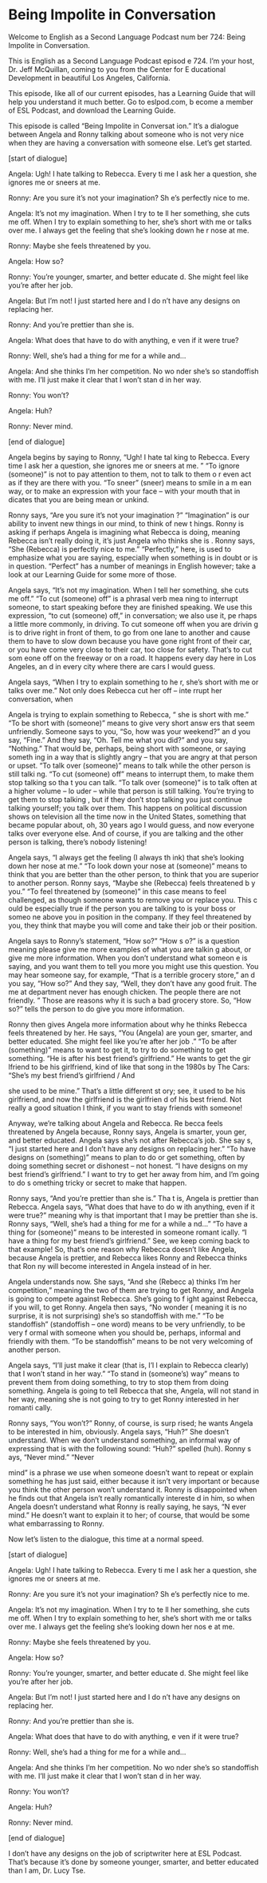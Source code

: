 # Being Impolite in Conversation

Welcome to English as a Second Language Podcast num ber 724: Being Impolite in Conversation.

This is English as a Second Language Podcast episod e 724.  I’m your host, Dr. Jeff McQuillan, coming to you from the Center for E ducational Development in beautiful Los Angeles, California.

This episode, like all of our current episodes, has  a Learning Guide that will help you understand it much better.  Go to eslpod.com, b ecome a member of ESL Podcast, and download the Learning Guide.

This episode is called “Being Impolite in Conversat ion.”  It’s a dialogue between Angela and Ronny talking about someone who is not very nice when they are having a conversation with someone else.  Let’s get  started.

[start of dialogue]

Angela:  Ugh!  I hate talking to Rebecca.  Every ti me I ask her a question, she ignores me or sneers at me.

Ronny:  Are you sure it’s not your imagination?  Sh e’s perfectly nice to me.

Angela:  It’s not my imagination.  When I try to te ll her something, she cuts me off.  When I try to explain something to her, she’s  short with me or talks over me. I always get the feeling that she’s looking down he r nose at me.

Ronny:  Maybe she feels threatened by you.

Angela:  How so?

Ronny:  You’re younger, smarter, and better educate d.  She might feel like you’re after her job.

Angela:  But I’m not!  I just started here and I do n’t have any designs on replacing her.

Ronny:  And you’re prettier than she is.

Angela:  What does that have to do with anything, e ven if it were true?

Ronny:  Well, she’s had a thing for me for a while and…

Angela:  And she thinks I’m her competition.  No wo nder she’s so standoffish with me.  I’ll just make it clear that I won’t stan d in her way.

Ronny:  You won’t?

Angela:  Huh?

Ronny:  Never mind.

[end of dialogue]

Angela begins by saying to Ronny, “Ugh!  I hate tal king to Rebecca.  Every time I ask her a question, she ignores me or sneers at me. ”  “To ignore (someone)” is not to pay attention to them, not to talk to them o r even act as if they are there with you.  “To sneer” (sneer) means to smile in a m ean way, or to make an expression with your face – with your mouth that in dicates that you are being mean or unkind.

Ronny says, “Are you sure it’s not your imagination ?”  “Imagination” is our ability to invent new things in our mind, to think of new t hings.  Ronny is asking if perhaps Angela is imagining what Rebecca is doing, meaning Rebecca isn’t really doing it, it’s just Angela who thinks she is .  Ronny says, “She (Rebecca) is perfectly nice to me.”  “Perfectly,” here, is used to emphasize what you are saying, especially when something is in doubt or is  in question.  “Perfect” has a number of meanings in English however; take a look at our Learning Guide for some more of those.

Angela says, “It’s not my imagination.  When I tell  her something, she cuts me off.”  “To cut (someone) off” is a phrasal verb mea ning to interrupt someone, to start speaking before they are finished speaking.  We use this expression, “to cut (someone) off,” in conversation; we also use it, pe rhaps a little more commonly, in driving.  To cut someone off when you are drivin g is to drive right in front of them, to go from one lane to another and cause them  to have to slow down because you have gone right front of their car, or you have come very close to their car, too close for safety.  That’s to cut som eone off on the freeway or on a road.  It happens every day here in Los Angeles, an d in every city where there are cars I would guess.

Angela says, “When I try to explain something to he r, she’s short with me or talks over me.”  Not only does Rebecca cut her off – inte rrupt her conversation, when

Angela is trying to explain something to Rebecca, “ she is short with me.”  “To be short with (someone)” means to give very short answ ers that seem unfriendly. Someone says to you, “So, how was your weekend?” an d you say, “Fine.”  And they say, “Oh.  Tell me what you did?” and you say,  “Nothing.”  That would be, perhaps, being short with someone, or saying someth ing in a way that is slightly angry – that you are angry at that person or upset.   “To talk over (someone)” means to talk while the other person is still talki ng.  “To cut (someone) off” means to interrupt them, to make them stop talking so tha t you can talk.  “To talk over (someone)” is to talk often at a higher volume – lo uder – while that person is still talking.  You’re trying to get them to stop talking , but if they don’t stop talking you just continue talking yourself; you talk over them.   This happens on political discussion shows on television all the time now in the United States, something that became popular about, oh, 30 years ago I would  guess, and now everyone talks over everyone else.  And of course, if you are talking and the other person is talking, there’s nobody listening!

Angela says, “I always get the feeling (I always th ink) that she’s looking down her nose at me.”  “To look down your nose at (someone)”  means to think that you are better than the other person, to think that you are  superior to another person. Ronny says, “Maybe she (Rebecca) feels threatened b y you.”  “To feel threatened by (someone)” in this case means to feel  challenged, as though someone wants to remove you or replace you.  This c ould be especially true if the person you are talking to is your boss or someo ne above you in position in the company.  If they feel threatened by you, they think that maybe you will come and take their job or their position.

Angela says to Ronny’s statement, “How so?”  “How s o?” is a question meaning please give me more examples of what you are talkin g about, or give me more information.  When you don’t understand what someon e is saying, and you want them to tell you more you might use this question.  You may hear someone say, for example, “That is a terrible grocery store,” an d you say, “How so?”  And they say, “Well, they don’t have any good fruit.  The me at department never has enough chicken.  The people there are not friendly. ”  Those are reasons why it is such a bad grocery store.  So, “How so?” tells the person to do give you more information.

Ronny then gives Angela more information about why he thinks Rebecca feels threatened by her.  He says, “You (Angela) are youn ger, smarter, and better educated.  She might feel like you’re after her job .”  “To be after (something)” means to want to get it, to try to do something to get something.  “He is after his best friend’s girlfriend.”  He wants to get the gir lfriend to be his girlfriend, kind of like that song in the 1980s by The Cars: “She’s my best friend’s girlfriend / And

she used to be mine.”  That’s a little different st ory; see, it used to be his girlfriend, and now the girlfriend is the girlfrien d of his best friend.  Not really a good situation I think, if you want to stay friends  with someone!

Anyway, we’re talking about Angela and Rebecca.  Re becca feels threatened by Angela because, Ronny says, Angela is smarter, youn ger, and better educated. Angela says she’s not after Rebecca’s job.  She say s, “I just started here and I don’t have any designs on replacing her.”  “To have  designs on (something)” means to plan to do or get something, often by doing something secret or dishonest – not honest.  “I have designs on my best  friend’s girlfriend.”  I want to try to get her away from him, and I’m going to do s omething tricky or secret to make that happen.

Ronny says, “And you’re prettier than she is.”  Tha t is, Angela is prettier than Rebecca.  Angela says, “What does that have to do w ith anything, even if it were true?” meaning why is that important that I may be prettier than she is.  Ronny says, “Well, she’s had a thing for me for a while a nd…”  “To have a thing for (someone)” means to be interested in someone romant ically.  “I have a thing for my best friend’s girlfriend.”  See, we keep coming back to that example!  So, that’s one reason why Rebecca doesn’t like Angela, because Angela is prettier, and Rebecca likes Ronny and Rebecca thinks that Ron ny will become interested in Angela instead of in her.

Angela understands now.  She says, “And she (Rebecc a) thinks I’m her competition,” meaning the two of them are trying to  get Ronny, and Angela is going to compete against Rebecca.  She’s going to f ight against Rebecca, if you will, to get Ronny.  Angela then says, “No wonder ( meaning it is no surprise, it is not surprising) she’s so standoffish with me.”  “To  be standoffish” (standoffish – one word) means to be very unfriendly, to be very f ormal with someone when you should be, perhaps, informal and friendly with them.  “To be standoffish” means to be not very welcoming of another person.

Angela says, “I’ll just make it clear (that is, I’l l explain to Rebecca clearly) that I won’t stand in her way.”  “To stand in (someone’s) way” means to prevent them from doing something, to try to stop them from doing something.  Angela is going to tell Rebecca that she, Angela, will not stand in  her way, meaning she is not going to try to get Ronny interested in her romanti cally.

Ronny says, “You won’t?”  Ronny, of course, is surp rised; he wants Angela to be interested in him, obviously.  Angela says, “Huh?”  She doesn’t understand. When we don’t understand something, an informal way  of expressing that is with the following sound: “Huh?” spelled (huh).  Ronny s ays, “Never mind.”  “Never

mind” is a phrase we use when someone doesn’t want to repeat or explain something he has just said, either because it isn’t  very important or because you think the other person won’t understand it.  Ronny is disappointed when he finds out that Angela isn’t really romantically intereste d in him, so when Angela doesn’t understand what Ronny is really saying, he says, “N ever mind.”  He doesn’t want to explain it to her; of course, that would be some what embarrassing to Ronny.

Now let’s listen to the dialogue, this time at a normal speed.

[start of dialogue]

Angela:  Ugh!  I hate talking to Rebecca.  Every ti me I ask her a question, she ignores me or sneers at me.

Ronny:  Are you sure it’s not your imagination?  Sh e’s perfectly nice to me.

Angela:  It’s not my imagination.  When I try to te ll her something, she cuts me off.  When I try to explain something to her, she’s  short with me or talks over me. I always get the feeling she’s looking down her nos e at me.

Ronny:  Maybe she feels threatened by you.

Angela:  How so?

Ronny:  You’re younger, smarter, and better educate d.  She might feel like you’re after her job.

Angela:  But I’m not!  I just started here and I do n’t have any designs on replacing her.

Ronny:  And you’re prettier than she is.

Angela:  What does that have to do with anything, e ven if it were true?

Ronny:  Well, she’s had a thing for me for a while and…

Angela:  And she thinks I’m her competition.  No wo nder she’s so standoffish with me.  I’ll just make it clear that I won’t stan d in her way.

Ronny:  You won’t?

Angela:  Huh?

 Ronny:  Never mind.

[end of dialogue]

I don’t have any designs on the job of scriptwriter  here at ESL Podcast.  That’s because it’s done by someone younger, smarter, and better educated than I am, Dr. Lucy Tse.





